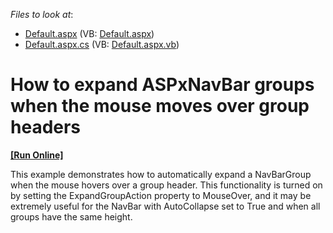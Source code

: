 <!-- default file list -->
*Files to look at*:

* [Default.aspx](./CS/WebSite/Default.aspx) (VB: [Default.aspx](./VB/WebSite/Default.aspx))
* [Default.aspx.cs](./CS/WebSite/Default.aspx.cs) (VB: [Default.aspx.vb](./VB/WebSite/Default.aspx.vb))
<!-- default file list end -->
# How to expand ASPxNavBar groups when the mouse moves over group headers
<!-- run online -->
**[[Run Online]](https://codecentral.devexpress.com/e1565/)**
<!-- run online end -->


<p>This example demonstrates how to automatically expand a NavBarGroup when the mouse hovers over a group header. This functionality is turned on by setting the ExpandGroupAction property to MouseOver, and it may be extremely useful for the NavBar with AutoCollapse set to True and when all groups have the same height.</p>

<br/>


